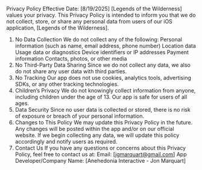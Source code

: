 Privacy Policy
Effective Date: [8/19/2025]
[Legends of the Wilderness] values your privacy. This Privacy Policy is intended to inform you that we do not collect, store, or share any personal data from users of our iOS application, [Legends of the Wilderness].
1. No Data Collection
We do not collect any of the following:
Personal information (such as name, email address, phone number)
Location data
Usage data or diagnostics
Device identifiers or IP addresses
Payment information
Contacts, photos, or other media
2. No Third-Party Data Sharing
Since we do not collect any data, we also do not share any user data with third parties.
3. No Tracking
Our app does not use cookies, analytics tools, advertising SDKs, or any other tracking technologies.
4. Children’s Privacy
We do not knowingly collect information from anyone, including children under the age of 13. Our app is safe for users of all ages.
5. Data Security
Since no user data is collected or stored, there is no risk of exposure or breach of your personal information.
6. Changes to This Policy
We may update this Privacy Policy in the future. Any changes will be posted within the app and/or on our official website. If we begin collecting any data, we will update this policy accordingly and notify users as required.
7. Contact Us
If you have any questions or concerns about this Privacy Policy, feel free to contact us at:
Email: [jgmarquart@gmail.com]
App Developer/Company Name: [Anehedonia Interactive - Jon Marquart]
